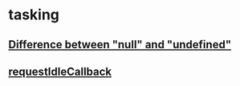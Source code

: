 # tasking

## [Difference between "null" and "undefined"](./002.md)

## [requestIdleCallback](./requestIdleCallback.md)
